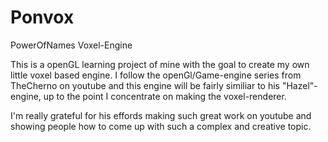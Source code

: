 # Ponvox
PowerOfNames Voxel-Engine

This is a openGL learning project of mine with the goal to create my own little voxel based engine.
I follow the openGl/Game-engine series from TheCherno on youtube and this engine will be fairly similiar to his "Hazel"-engine, up to the point I concentrate on making the voxel-renderer.

I'm really grateful for his effords making such great work on youtube and showing people how to come up with such a complex and creative topic.
